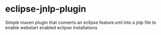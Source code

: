 eclipse-jnlp-plugin
===================

Simple maven plugin that converts an eclipse feature.xml into a jnlp file to enable webstart enabled eclipse installations